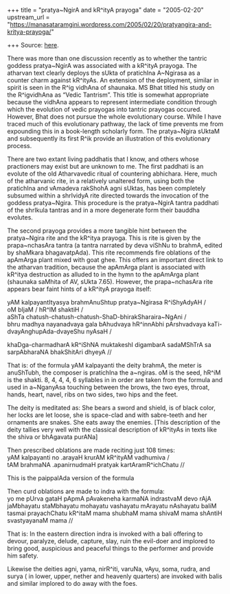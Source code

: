 +++
title = "pratya~NgirA and kR^ityA prayoga"
date = "2005-02-20"
upstream_url = "https://manasataramgini.wordpress.com/2005/02/20/pratyangira-and-kritya-prayoga/"

+++
Source: [here](https://manasataramgini.wordpress.com/2005/02/20/pratyangira-and-kritya-prayoga/).

There was more than one discussion recently as to whether the tantric goddess pratya\~NgirA was associated with a kR^ityA prayoga. The atharvan text clearly deploys the sUkta of pratichIna A\~Ngirasa as a counter charm against kR^ityAs. An extension of the deployment, similar in spirit is seen in the R^ig vidhAna of shaunaka. MS Bhat titled his study on the R^igvidhAna as “Vedic Tantrism”. This title is somewhat appropriate because the vidhAna appears to represent intermediate condition through which the evolution of vedic prayogas into tantric prayogas occured. However, Bhat does not pursue the whole evolutionary course. While I have traced much of this evolutionary pathway, the lack of time prevents me from expounding this in a book-length scholarly form. The pratya\~Ngira sUktaM and subsequently its first R^ik provide an illustration of this evolutionary process.

There are two extant living paddhatis that I know, and others whose practioners may exist but are unknown to me. The first paddhati is an evolute of the old Atharvavedic ritual of countering abhichara. Here, much of the atharvanic rite, in a relatively unaltered form, using both the pratichIna and vAmadeva rakShohA agni sUktas, has been completely subsumed within a shrIvidyA rite directed towards the invocation of the goddess pratya\~Ngira. This procedure is the pratya\~NgirA tantra paddhati of the shrIkula tantras and in a more degenerate form their bauddha evolutes.

The second prayoga provides a more tangible hint between the pratya\~Ngira rite and the kR^itya prayoga. This is rite is given by the prapa\~nchasAra tantra (a tantra narrated by deva viShNu to brahmA, edited by shaMkara bhagavatpAda). This rite recommends fire oblations of the apAmArga plant mixed with goat ghee. This offers an important direct link to the atharvan tradition, because the apAmArga plant is associated with kR^itya destruction as alluded to in the hymn to the apAmArga plant
(shaunaka saMhita of AV, sUkta 7.65). However, the prapa\~nchasAra rite
appears bear faint hints of a kR^ityA prayoga itself:

yAM kalpayantItyasya brahmAnuShtup pratya\~Ngirasa R^iShyAdyAH /  
oM bIjaM / hR^IM shaktiH /  
aShTa chatush-chatush-chatush-ShaD-bhirakSharaira\~NgAni /  
bhru madhya nayanadvaya gala bAhudvaya hR^innAbhi pArshvadvaya kaTi-dvayAnghupAda-dvayeShu nyAsaH /

khaDga-charmadharA kR^iShNA muktakeshI digambarA sadaMShTrA sa sarpAbharaNA bhakShitAri dhyeyA //

That is: of the formula yAM kalpayanti the deity brahmA, the meter is anuShTubh, the composer is pratichIna the a\~ngiras. oM is the seed, hR^iM is the shakti. 8, 4, 4, 4, 6 syllables in in order are taken from the formula and used in a\~NganyAsa touching between the brows, the two eyes, throat, hands, heart, navel, ribs on two sides, two hips and the feet.

The deity is meditated as: She bears a sword and shield, is of black color, her locks are let loose, she is space-clad and with sabre-teeth and her ornaments are snakes. She eats away the enemies. \[This description of the deity tallies very well with the classical description of kR^ityAs in texts like the shiva or bhAgavata purANa\]

Then prescribed oblations are made reciting just 108 times:  
yAM kalpayanti no .arayaH krurAM kR^ityAM vadhumiva /  
tAM brahmaNA .apanirnudmaH pratyak kartAramR^ichChatu //

This is the paippalAda version of the formula

Then curd oblations are made to indra with the formula:  
yo me pUrva gataH pApmA pAvakeneha karmaNA indrastvaM devo rAjA jaMbhayatu staMbhayatu mohayatu vashayatu mArayatu nAshayatu baliM tasmai prayachChatu kR^itaM mama shubhaM mama shivaM mama shAntiH svastyayanaM mama //

That is: In the eastern direction indra is invoked with a bali offering to devour, paralyze, delude, capture, slay, ruin the evil-doer and implored to bring good, auspicious and peaceful things to the performer and provide him safety.

Likewise the deities agni, yama, nirR^iti, varuNa, vAyu, soma, rudra, and surya ( in lower, upper, nether and heavenly quarters) are invoked with balis and similar implored to do away with the foes.

